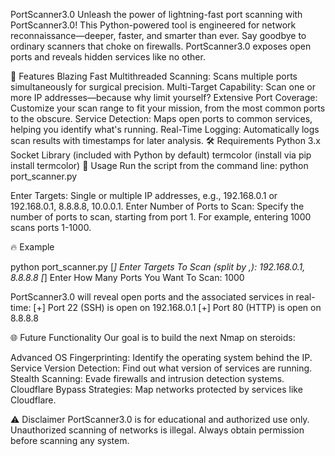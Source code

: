 PortScanner3.0
Unleash the power of lightning-fast port scanning with PortScanner3.0! This Python-powered tool is engineered for network reconnaissance—deeper, faster, and smarter than ever. Say goodbye to ordinary scanners that choke on firewalls. PortScanner3.0 exposes open ports and reveals hidden services like no other.

🚀 Features
Blazing Fast Multithreaded Scanning: Scans multiple ports simultaneously for surgical precision.
Multi-Target Capability: Scan one or more IP addresses—because why limit yourself?
Extensive Port Coverage: Customize your scan range to fit your mission, from the most common ports to the obscure.
Service Detection: Maps open ports to common services, helping you identify what's running.
Real-Time Logging: Automatically logs scan results with timestamps for later analysis.
🛠 Requirements
Python 3.x
Socket Library (included with Python by default)
termcolor (install via pip install termcolor)
📝 Usage
Run the script from the command line:
python port_scanner.py

Enter Targets: Single or multiple IP addresses, e.g., 192.168.0.1 or 192.168.0.1, 8.8.8.8, 10.0.0.1.
Enter Number of Ports to Scan: Specify the number of ports to scan, starting from port 1. For example, entering 1000 scans ports 1-1000.

🔥 Example

python port_scanner.py
[*] Enter Targets To Scan (split by ,): 192.168.0.1, 8.8.8.8
[*] Enter How Many Ports You Want To Scan: 1000

PortScanner3.0 will reveal open ports and the associated services in real-time:
[+] Port 22 (SSH) is open on 192.168.0.1
[+] Port 80 (HTTP) is open on 8.8.8.8

🌐 Future Functionality
Our goal is to build the next Nmap on steroids:

Advanced OS Fingerprinting: Identify the operating system behind the IP.
Service Version Detection: Find out what version of services are running.
Stealth Scanning: Evade firewalls and intrusion detection systems.
Cloudflare Bypass Strategies: Map networks protected by services like Cloudflare.

⚠️ Disclaimer
PortScanner3.0 is for educational and authorized use only. Unauthorized scanning of networks is illegal. Always obtain permission before scanning any system.
